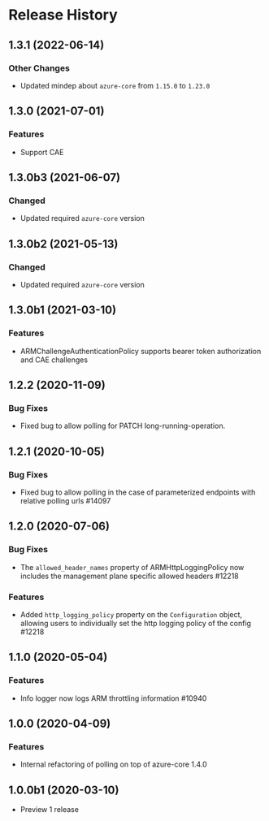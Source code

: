 # Release History

## 1.3.1 (2022-06-14)

### Other Changes

- Updated mindep about `azure-core` from `1.15.0` to `1.23.0`

## 1.3.0 (2021-07-01)

### Features

- Support CAE

## 1.3.0b3 (2021-06-07)

### Changed

- Updated required `azure-core` version

## 1.3.0b2 (2021-05-13)

### Changed

- Updated required `azure-core` version

## 1.3.0b1 (2021-03-10)

### Features

- ARMChallengeAuthenticationPolicy supports bearer token authorization and CAE challenges

## 1.2.2 (2020-11-09)

### Bug Fixes

- Fixed bug to allow polling for PATCH long-running-operation.

## 1.2.1 (2020-10-05)

### Bug Fixes

- Fixed bug to allow polling in the case of parameterized endpoints with relative polling urls  #14097

## 1.2.0 (2020-07-06)

### Bug Fixes

- The `allowed_header_names` property of ARMHttpLoggingPolicy now includes the management plane specific
allowed headers  #12218

### Features

- Added `http_logging_policy` property on the `Configuration` object, allowing users to individually
set the http logging policy of the config  #12218

## 1.1.0 (2020-05-04)

### Features

- Info logger now logs ARM throttling information  #10940


## 1.0.0 (2020-04-09)

### Features

- Internal refactoring of polling on top of azure-core 1.4.0

## 1.0.0b1 (2020-03-10)

- Preview 1 release
